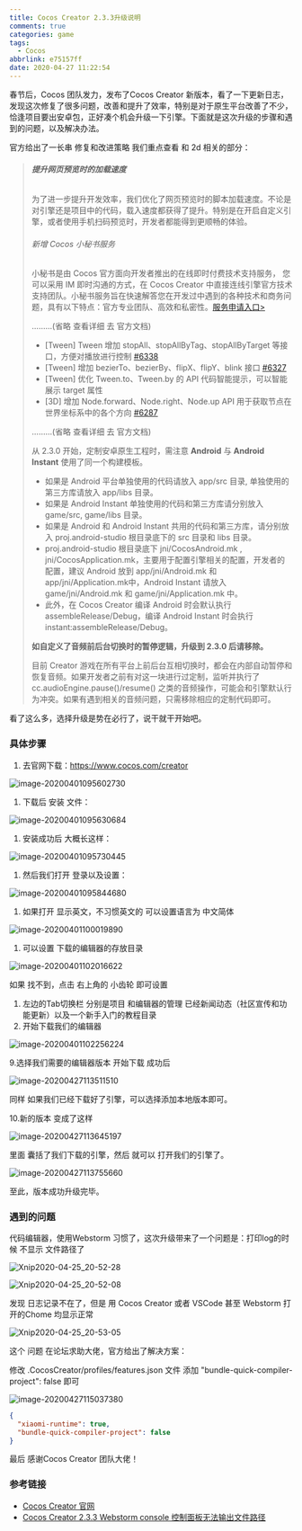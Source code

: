 ```yaml
---
title: Cocos Creator 2.3.3升级说明
comments: true
categories: game
tags:
  - Cocos
abbrlink: e75157ff
date: 2020-04-27 11:22:54
---
```


春节后，Cocos 团队发力，发布了Cocos Creator 新版本，看了一下更新日志，发现这次修复了很多问题，改善和提升了效率，特别是对于原生平台改善了不少，恰逢项目要出安卓包，正好凑个机会升级一下引擎。下面就是这次升级的步骤和遇到的问题，以及解决办法。
<!--more-->
官方给出了一长串 修复和改进策略 我们重点查看 和 2d 相关的部分：

> ###### **提升网页预览时的加载速度**
>
> 为了进一步提升开发效率，我们优化了网页预览时的脚本加载速度。不论是对引擎还是项目中的代码，载入速度都获得了提升。特别是在开启自定义引擎，或者使用手机扫码预览时，开发者都能得到更顺畅的体验。
>
> ###### 新增 Cocos 小秘书服务
>
> 小秘书是由 Cocos 官方面向开发者推出的在线即时付费技术支持服务， 您可以采用 IM 即时沟通的方式，在 Cocos Creator 中直接连线引擎官方技术支持团队。小秘书服务旨在快速解答您在开发过中遇到的各种技术和商务问题，具有以下特点：官方专业团队、高效和私密性。[服务申请入口>](https://www.cocos.com/7373)
>
> .........(省略 查看详细 去 官方文档)
>
> - [Tween] Tween 增加 stopAll、stopAllByTag、stopAllByTarget 等接口，方便对播放进行控制 [#6338](https://github.com/cocos-creator/engine/pull/6338)
> - [Tween] 增加 bezierTo、bezierBy、flipX、flipY、blink 接口 [#6327](https://github.com/cocos-creator/engine/pull/6327)
> - [Tween] 优化 Tween.to、Tween.by 的 API 代码智能提示，可以智能展示 target 属性
> - [3D] 增加 Node.forward、Node.right、Node.up API 用于获取节点在世界坐标系中的各个方向 [#6287](https://github.com/cocos-creator/engine/pull/6287)
>
> .........(省略 查看详细 去 官方文档)
>
> 从 2.3.0 开始，定制安卓原生工程时，需注意 **Android** 与 **Android Instant** 使用了同一个构建模板。
>
> - 如果是 Android 平台单独使用的代码请放入 app/src 目录,  单独使用的第三方库请放入 app/libs 目录。
> - 如果是 Android Instant 单独使用的代码和第三方库请分别放入 game/src, game/libs 目录。
> - 如果是 Android 和 Android Instant 共用的代码和第三方库，请分别放入 proj.android-studio 根目录底下的 src 目录和 libs 目录。
> - proj.android-studio 根目录底下 jni/CocosAndroid.mk , jni/CocosApplication.mk，主要用于配置引擎相关的配置，开发者的配置，建议 Android 放到 app/jni/Android.mk 和 app/jni/Application.mk中，Android Instant 请放入 game/jni/Android.mk 和 game/jni/Application.mk 中。
> - 此外，在 Cocos Creator 编译 Android 时会默认执行 assembleRelease/Debug，编译 Android Instant 时会执行 instant:assembleRelease/Debug。
>
> **如自定义了音频前后台切换时的暂停逻辑，升级到 2.3.0 后请移除。**
>
> 目前 Creator 游戏在所有平台上前后台互相切换时，都会在内部自动暂停和恢复音频。如果开发者之前有对这一块进行过定制，监听并执行了 cc.audioEngine.pause()/resume() 之类的音频操作，可能会和引擎默认行为冲突。如果有遇到相关的音频问题，只需移除相应的定制代码即可。

看了这么多，选择升级是势在必行了，说干就干开始吧。

### 具体步骤

1. 去官网下载：https://www.cocos.com/creator

![image-20200401095602730](Cocos-Creator-2-3-3升级说明/image-20200401095602730.png)

1. 下载后 安装 文件：

![image-20200401095630684](Cocos-Creator-2-3-3升级说明/image-20200401095630684.png)

1. 安装成功后 大概长这样：

![image-20200401095730445](Cocos-Creator-2-3-3升级说明/image-20200401095730445.png)

1. 然后我们打开 登录以及设置：

![image-20200401095844680](Cocos-Creator-2-3-3升级说明/image-20200401095844680.png)

1. 如果打开 显示英文，不习惯英文的 可以设置语言为 中文简体

![image-20200401100019890](Cocos-Creator-2-3-3升级说明/image-20200401100019890.png)

1. 可以设置 下载的编辑器的存放目录

![image-20200401102016622](Cocos-Creator-2-3-3升级说明/image-20200401102016622.png)

如果 找不到，点击 右上角的 小齿轮 即可设置

1. 左边的Tab切换栏 分别是项目 和编辑器的管理 已经新闻动态（社区宣传和功能更新）以及一个新手入门的教程目录
2. 开始下载我们的编辑器

![image-20200401102256224](Cocos-Creator-2-3-3升级说明/image-20200401102256224.png)

9.选择我们需要的编辑器版本 开始下载 成功后 

![image-20200427113511510](Cocos-Creator-2-3-3升级说明/image-20200427113511510.png)

同样 如果我们已经下载好了引擎，可以选择添加本地版本即可。

10.新的版本 变成了这样

![image-20200427113645197](Cocos-Creator-2-3-3升级说明/image-20200427113645197.png)

里面 囊括了我们下载的引擎，然后 就可以 打开我们的引擎了。

![image-20200427113755660](Cocos-Creator-2-3-3升级说明/image-20200427113755660.png)

至此，版本成功升级完毕。

### 遇到的问题

代码编辑器，使用Webstorm 习惯了，这次升级带来了一个问题是：打印log的时候 不显示 文件路径了

![Xnip2020-04-25_20-52-28](Cocos-Creator-2-3-3升级说明/Xnip2020-04-25_20-52-28.jpg)





![Xnip2020-04-25_20-52-08](Cocos-Creator-2-3-3升级说明/Xnip2020-04-25_20-52-08.jpg)

发现 日志记录不在了，但是 用 Cocos Creator 或者 VSCode 甚至 Webstorm 打开的Chome 均显示正常

![Xnip2020-04-25_20-53-05](Cocos-Creator-2-3-3升级说明/Xnip2020-04-25_20-53-05.jpg)

这个 问题 在论坛求助大佬，官方给出了解决方案：

修改 .CocosCreator/profiles/features.json 文件 添加 "bundle-quick-compiler-project": false 即可

![image-20200427115037380](Cocos-Creator-2-3-3升级说明/image-20200427115037380.png)

```json
{
  "xiaomi-runtime": true,
  "bundle-quick-compiler-project": false
}
```

最后 感谢Cocos Creator 团队大佬！

### 参考链接

- [Cocos Creator 官网](https://www.cocos.com/creator)
- [Cocos Creator 2.3.3 Webstorm console 控制面板无法输出文件路径](https://forum.cocos.org/t/cocos-creator-2-3-3-webstorm-console/91986)

